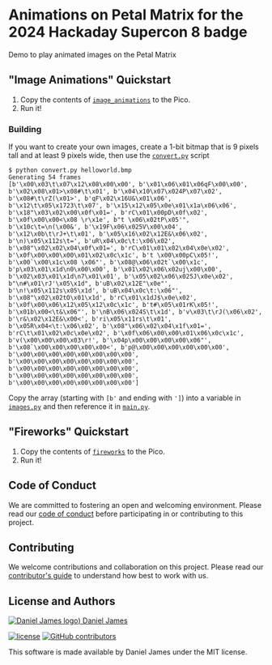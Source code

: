 # Animations on Petal Matrix for the 2024 Hackaday Supercon 8 badge

Demo to play animated images on the Petal Matrix

## "Image Animations" Quickstart

1. Copy the contents of [`image_animations`](./image_animations/) to the Pico.
2. Run it!

### Building

If you want to create your own images, create a 1-bit bitmap that is 9 pixels tall and at least 9 pixels wide, then use the [`convert.py`](./convert.py) script

```shell
$ python convert.py helloworld.bmp
Generating 54 frames
[b'\x00\x03\t\x07\x12\x08\x00\x00', b'\x01\x06\x01\x06qF\x00\x00', b'\x02\x08\x01>\x08#\t\x01', b'\x04\x10\x07\x024P\x07\x02', b'\x08#\t\rZ(\x01>', b'qF\x02\x16U&\x01\x06', b'\x12\t\x05\x1723\t\x07', b'\x15\x12\x05\x0e\x01\x1a\x06\x06', b'\x18"\x03\x02\x00\x0f\x01=', b'rC\x01\x00pD\x0f\x02', b'\x0f\x00\x00<\x08 \r\x1e', b"t \x06\x02tP\x05'", b'\x10c\t=\n(\x00&', b'\x19F\x06\x025V\x00\x04', b'\x12\x0b\t\rJ+\t\x01', b'\x05\x16\x02\x12E&\x06\x02', b'\n)\x05\x112s\t=', b'uR\x04\x0c\t:\x06\x02', b'\x08"\x02\x02\x04\x0f\x01=', b'rC\x01\x01\x02\x04\x0e\x02', b'\x0f\x00\x00\x00\x01\x02\x0c\x1c', b't \x00\x00pC\x05!', b'\x00`\x00\x1c\x08 \x06"', b'\x08@\x06\x02t`\x00\x1c', b'p\x03\x01\x1d\n0\x00\x00', b'\x01\x02\x06\x02uj\x00\x00', b'\x02\x03\x01\x1d\n7\x01\x01', b'\x05\x02\x06\x025J\x0e\x02', b"\n#\x01\rJ'\x05\x1d", b'uB\x02\x12E"\x0e"', b'\n!\x05\x112s\x05\x1d', b'uB\x04\x0c\t:\x06"', b'\x08"\x02\x02tO\x01\x1d', b'rC\x01\x1dJ$\x0e\x02', b'\x0f\x00\x06\x12\x05\x12\x0c\x1c', b't#\x05\x01rK\x05!', b'\x01b\x00<\t&\x06"', b'\nB\x06\x024S\t\x1d', b'v\x03\t\rJ(\x06\x02', b'\r&\x02\x12E&\x00<', b'ri\x05\x11rs\t\x01', b'\x05R\x04<\t:\x06\x02', b'\x08"\x06\x02\x04\x1f\x01=', b'rC\t\x01\x02\x0c\x0e\x02', b'\x0f\x06\x00\x00\x01\x06\x0c\x1c', b'v(\x00\x00\x00\x03\r!', b'\x04p\x00\x00\x00\x00\x06"', b'\x08`\x00\x00\x00\x00\x00<', b'p@\x00\x00\x00\x00\x00\x00', b'\x00\x00\x00\x00\x00\x00\x00\x00', b'\x00\x00\x00\x00\x00\x00\x00\x00', b'\x00\x00\x00\x00\x00\x00\x00\x00', b'\x00\x00\x00\x00\x00\x00\x00\x00', b'\x00\x00\x00\x00\x00\x00\x00\x00']
```

Copy the array (starting with `[b'` and ending with `']`) into a variable in [`images.py`](./badge/images.py) and then reference it in [`main.py`](./badge/main.py).

## "Fireworks" Quickstart

1. Copy the contents of [`fireworks`](./fireworks/) to the Pico.
2. Run it!

## Code of Conduct

We are committed to fostering an open and welcoming environment. Please read our [code of conduct](CODE_OF_CONDUCT.md) before participating in or contributing to this project.

## Contributing

We welcome contributions and collaboration on this project. Please read our [contributor's guide](CONTRIBUTING.md) to understand how best to work with us.

## License and Authors

[![Daniel James logo](https://secure.gravatar.com/avatar/eaeac922b9f3cc9fd18cb9629b9e79f6.png?size=16)) Daniel James](https://thzinc.com)

[![license](https://img.shields.io/github/license/thzinc/2024-supercon-iot-petal-matrix.svg)](https://github.com/thzinc/2024-supercon-iot-petal-matrix/blob/master/LICENSE)
[![GitHub contributors](https://img.shields.io/github/contributors/thzinc/2024-supercon-iot-petal-matrix.svg)](https://github.com/thzinc/2024-supercon-iot-petal-matrix/graphs/contributors)

This software is made available by Daniel James under the MIT license.
